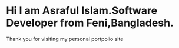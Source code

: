 # Hi I am Asraful Islam.Software Developer from Feni,Bangladesh.
Thank you for visiting my personal portpolio site
